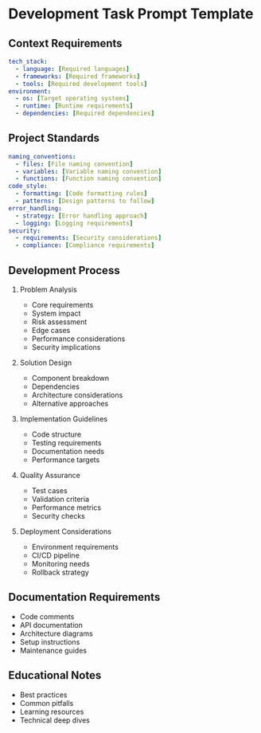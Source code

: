 # Development Task Prompt Template

## Context Requirements

```yaml
tech_stack:
  - language: [Required languages]
  - frameworks: [Required frameworks]
  - tools: [Required development tools]
environment:
  - os: [Target operating systems]
  - runtime: [Runtime requirements]
  - dependencies: [Required dependencies]
```

## Project Standards

```yaml
naming_conventions:
  - files: [File naming convention]
  - variables: [Variable naming convention]
  - functions: [Function naming convention]
code_style:
  - formatting: [Code formatting rules]
  - patterns: [Design patterns to follow]
error_handling:
  - strategy: [Error handling approach]
  - logging: [Logging requirements]
security:
  - requirements: [Security considerations]
  - compliance: [Compliance requirements]
```

## Development Process

1. Problem Analysis

   - Core requirements
   - System impact
   - Risk assessment
   - Edge cases
   - Performance considerations
   - Security implications
2. Solution Design

   - Component breakdown
   - Dependencies
   - Architecture considerations
   - Alternative approaches
3. Implementation Guidelines

   - Code structure
   - Testing requirements
   - Documentation needs
   - Performance targets
4. Quality Assurance

   - Test cases
   - Validation criteria
   - Performance metrics
   - Security checks
5. Deployment Considerations

   - Environment requirements
   - CI/CD pipeline
   - Monitoring needs
   - Rollback strategy

## Documentation Requirements

- Code comments
- API documentation
- Architecture diagrams
- Setup instructions
- Maintenance guides

## Educational Notes

- Best practices
- Common pitfalls
- Learning resources
- Technical deep dives

